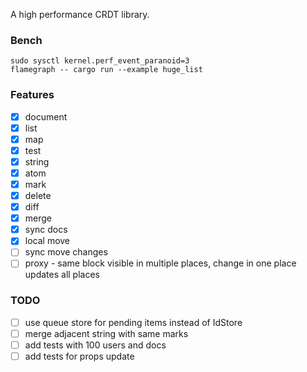 A high performance CRDT library.

### Bench

```
sudo sysctl kernel.perf_event_paranoid=3
flamegraph -- cargo run --example huge_list
```

### Features

- [x] document
- [x] list
- [x] map
- [x] test
- [x] string
- [x] atom
- [x] mark
- [x] delete
- [x] diff
- [x] merge
- [x] sync docs
- [x] local move
- [ ] sync move changes
- [ ] proxy - same block visible in multiple places, change in one place updates all places

### TODO

- [ ] use queue store for pending items instead of IdStore<T>
- [ ] merge adjacent string with same marks
- [ ] add tests with 100 users and docs
- [ ] add tests for props update
